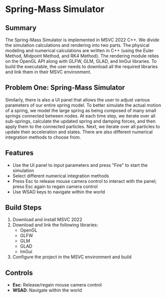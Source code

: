 # Spring-Mass Simulator

## Summary

The Spring-Mass Simulator is implemented in MSVC 2022 C++. We divide the simulation calculations and rendering into two parts. The physical modeling and numerical calculations are written in C++ (using the Euler Method, Midpoint Method, and RK4 Method). The rendering module relies on the OpenGL API along with GLFW, GLM, GLAD, and ImGui libraries. To build the executable, the user needs to download all the required libraries and link them in their MSVC environment.

## Problem One: Spring-Mass Simulator

Similarly, there is also a UI panel that allows the user to adjust various parameters of our entire spring model. To better simulate the actual motion of a spring, we model the large spring as being composed of many small springs connected between nodes. At each time step, we iterate over all sub-springs, calculate the updated spring and damping forces, and then apply them to the connected particles. Next, we iterate over all particles to update their acceleration and states. There are also different numerical integration methods to choose from.

## Features

- Use the UI panel to input parameters and press "Fire" to start the simulation
- Select different numerical integration methods
- Press Esc to release mouse camera control to interact with the panel; press Esc again to regain camera control
- Use WSAD keys to navigate within the world

## Build Steps

1. Download and install MSVC 2022
2. Download and link the following libraries:
   - OpenGL
   - GLFW
   - GLM
   - GLAD
   - ImGui
3. Configure the project in the MSVC environment and build

## Controls

- **Esc**: Release/regain mouse camera control
- **WSAD**: Navigate within the world